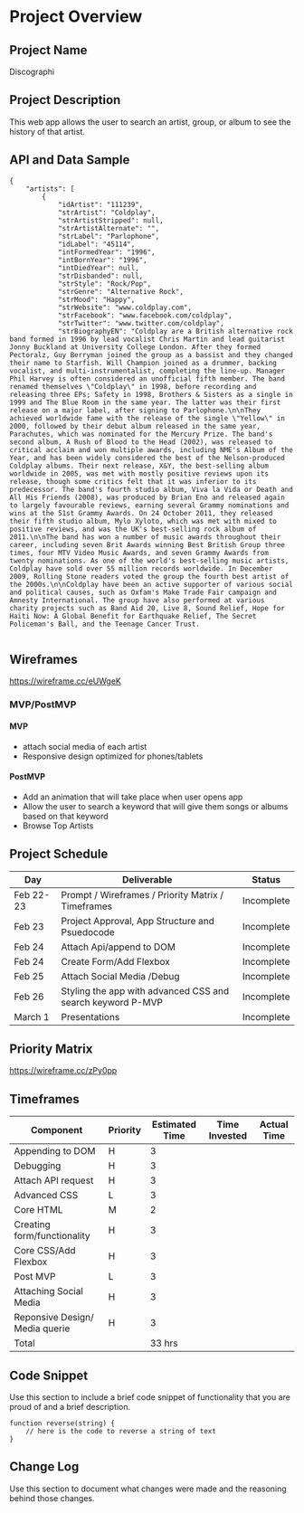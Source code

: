 # Project Overview

## Project Name

Discographi

## Project Description
This web app allows the user to search an artist, group, or album to see the history of that artist.

## API and Data Sample
```
{
    "artists": [
        {
            "idArtist": "111239",
            "strArtist": "Coldplay",
            "strArtistStripped": null,
            "strArtistAlternate": "",
            "strLabel": "Parlophone",
            "idLabel": "45114",
            "intFormedYear": "1996",
            "intBornYear": "1996",
            "intDiedYear": null,
            "strDisbanded": null,
            "strStyle": "Rock/Pop",
            "strGenre": "Alternative Rock",
            "strMood": "Happy",
            "strWebsite": "www.coldplay.com",
            "strFacebook": "www.facebook.com/coldplay",
            "strTwitter": "www.twitter.com/coldplay",
            "strBiographyEN": "Coldplay are a British alternative rock band formed in 1996 by lead vocalist Chris Martin and lead guitarist Jonny Buckland at University College London. After they formed Pectoralz, Guy Berryman joined the group as a bassist and they changed their name to Starfish. Will Champion joined as a drummer, backing vocalist, and multi-instrumentalist, completing the line-up. Manager Phil Harvey is often considered an unofficial fifth member. The band renamed themselves \"Coldplay\" in 1998, before recording and releasing three EPs; Safety in 1998, Brothers & Sisters as a single in 1999 and The Blue Room in the same year. The latter was their first release on a major label, after signing to Parlophone.\n\nThey achieved worldwide fame with the release of the single \"Yellow\" in 2000, followed by their debut album released in the same year, Parachutes, which was nominated for the Mercury Prize. The band's second album, A Rush of Blood to the Head (2002), was released to critical acclaim and won multiple awards, including NME's Album of the Year, and has been widely considered the best of the Nelson-produced Coldplay albums. Their next release, X&Y, the best-selling album worldwide in 2005, was met with mostly positive reviews upon its release, though some critics felt that it was inferior to its predecessor. The band's fourth studio album, Viva la Vida or Death and All His Friends (2008), was produced by Brian Eno and released again to largely favourable reviews, earning several Grammy nominations and wins at the 51st Grammy Awards. On 24 October 2011, they released their fifth studio album, Mylo Xyloto, which was met with mixed to positive reviews, and was the UK's best-selling rock album of 2011.\n\nThe band has won a number of music awards throughout their career, including seven Brit Awards winning Best British Group three times, four MTV Video Music Awards, and seven Grammy Awards from twenty nominations. As one of the world's best-selling music artists, Coldplay have sold over 55 million records worldwide. In December 2009, Rolling Stone readers voted the group the fourth best artist of the 2000s.\n\nColdplay have been an active supporter of various social and political causes, such as Oxfam's Make Trade Fair campaign and Amnesty International. The group have also performed at various charity projects such as Band Aid 20, Live 8, Sound Relief, Hope for Haiti Now: A Global Benefit for Earthquake Relief, The Secret Policeman's Ball, and the Teenage Cancer Trust.
	    
```

## Wireframes

https://wireframe.cc/eUWgeK

### MVP/PostMVP

#### MVP 

- attach social media of each artist
- Responsive design optimized for phones/tablets  

#### PostMVP  

- Add an animation that will take place when user opens app
- Allow the user to search a keyword that will give them songs or albums based on that keyword
- Browse Top Artists 

## Project Schedule


|  Day | Deliverable | Status
|---|---| ---|
|Feb 22-23| Prompt / Wireframes / Priority Matrix / Timeframes | Incomplete
|Feb 23| Project Approval, App Structure and Psuedocode | Incomplete
|Feb 24|  Attach Api/append to DOM| Incomplete
|Feb 24| Create Form/Add Flexbox | Incomplete
|Feb 25|Attach Social Media /Debug| Incomplete
|Feb 26| Styling the app with advanced CSS and search keyword P-MVP | Incomplete
|March 1| Presentations | Incomplete

## Priority Matrix

https://wireframe.cc/zPy0pp

## Timeframes

| Component                       | Priority  | Estimated Time  | Time Invested | Actual Time  |
|---------------------------------|-----------|-----------------|---------------|--------------|
| Appending to DOM                | H         | 3               |               |              |
| Debugging                       | H         | 3               |               |              |
| Attach API request              | H         | 3               |               |              |
| Advanced CSS                    | L         | 3               |               |              |
| Core HTML                       | M         | 2               |               |              |
| Creating form/functionality     | H         | 3               |               |              |
| Core CSS/Add Flexbox            | H         | 3               |               |              |
| Post MVP                        | L         | 3               |               |              |
| Attaching Social Media          | H         | 3               |               |              |
| Reponsive Design/ Media querie  | H         | 3               |               |              |
| Total                           |           | 33 hrs          |               |              |

## Code Snippet

Use this section to include a brief code snippet of functionality that you are proud of and a brief description.  

```
function reverse(string) {
	// here is the code to reverse a string of text
}
```

## Change Log
 Use this section to document what changes were made and the reasoning behind those changes.  
